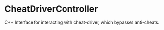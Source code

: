 # CheatDriverController
C++ Interface for interacting with cheat-driver, which bypasses anti-cheats.
